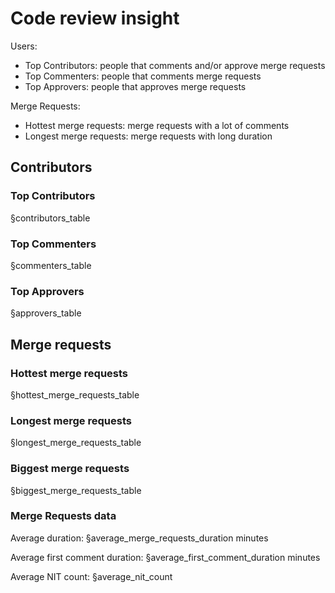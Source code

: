 # Code review insight

Users:

- Top Contributors: people that comments and/or approve merge requests
- Top Commenters: people that comments merge requests
- Top Approvers: people that approves merge requests

Merge Requests:

- Hottest merge requests: merge requests with a lot of comments
- Longest merge requests: merge requests with long duration

## Contributors

### Top Contributors

§contributors_table

### Top Commenters

§commenters_table

### Top Approvers

§approvers_table

## Merge requests

### Hottest merge requests

§hottest_merge_requests_table

### Longest merge requests

§longest_merge_requests_table

### Biggest merge requests

§biggest_merge_requests_table

### Merge Requests data

Average duration: §average_merge_requests_duration minutes

Average first comment duration: §average_first_comment_duration minutes

Average NIT count: §average_nit_count
